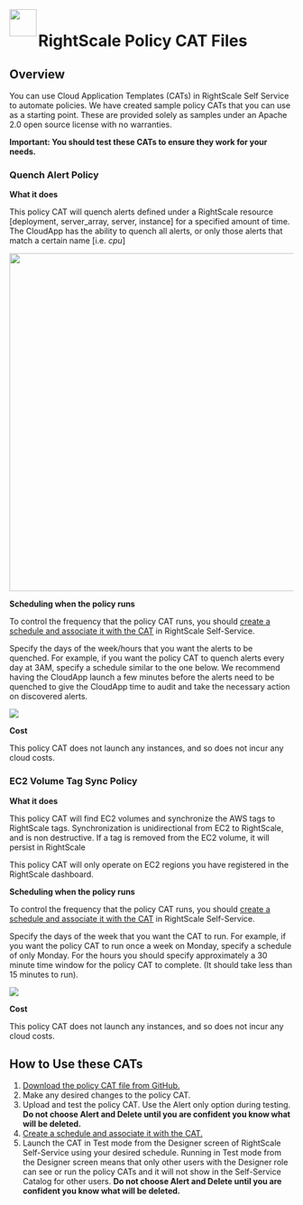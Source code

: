<img src="https://image.freepik.com/free-icon/white-house-building_318-37808.jpg" align="left" height="48" width="48">

# RightScale Policy CAT Files
## Overview

You can use Cloud Application Templates (CATs) in RightScale Self Service to automate policies. We have created sample policy CATs that you can use as a starting point. These are provided solely as samples under an Apache 2.0 open source license with no warranties.

**Important: You should test these CATs to ensure they work for your needs.**













### Quench Alert Policy
**What it does**

This policy CAT will quench alerts defined under a RightScale resource [deployment, server_array, server, instance] for a specified amount of time.  The CloudApp has the ability to quench all alerts, or only those alerts that match a certain name [i.e. *cpu*]

<img src="https://github.com/rs-services/policy-cats/blob/master/readme_images/quench_alerts_launchCloudApp.png" width="600">

**Scheduling when the policy runs**

To control the frequency that the policy CAT runs, you should [create a schedule and associate it with the CAT](http://docs.rightscale.com/ss/guides/ss_creating_schedules.html) in RightScale Self-Service.

Specify the days of the week/hours that you want the alerts to be quenched. For example, if you want the policy CAT to quench alerts every day at 3AM, specify a schedule similar to the one below. We recommend having the CloudApp launch a few minutes before the alerts need to be quenched to give the CloudApp time to audit and take the necessary action on discovered alerts.

<img src="https://github.com/rs-services/policy-cats/blob/master/readme_images/quench_alerts_createSchedule.png">

**Cost**

This policy CAT does not launch any instances, and so does not incur any cloud costs.






### EC2 Volume Tag Sync Policy
**What it does**

This policy CAT will find EC2 volumes and synchronize the AWS tags to RightScale tags. Synchronization is unidirectional from EC2 to RightScale, and is non destructive. If a tag is removed from the EC2 volume, it will persist in RightScale

This policy CAT will only operate on EC2 regions you have registered in the RightScale dashboard.

**Scheduling when the policy runs**

To control the frequency that the policy CAT runs, you should [create a schedule and associate it with the CAT](http://docs.rightscale.com/ss/guides/ss_creating_schedules.html) in RightScale Self-Service.

Specify the days of the week that you want the CAT to run. For example, if you want the policy CAT to run once a week on Monday, specify a schedule of only Monday. For the hours you should specify approximately a 30 minute time window for the policy CAT to complete. (It should take less than 15 minutes to run).

<img src="https://github.com/rs-services/policy-cats/blob/master/readme_images/create_a_new_schedule.png">

**Cost**

This policy CAT does not launch any instances, and so does not incur any cloud costs.






## How to Use these CATs

1. [Download the policy CAT file from GitHub.](https://github.com/rs-services/policy-cats)
1. Make any desired changes to the policy CAT.
3. Upload and test the policy CAT. Use the Alert only option during testing. **Do not choose Alert and Delete until you are confident you know what will be deleted.**
4. [Create a schedule and associate it with the CAT.](http://docs.rightscale.com/ss/guides/ss_creating_schedules.html)
5. Launch the CAT in Test mode from the Designer screen of RightScale Self-Service using your desired schedule. Running in Test mode from the Designer screen means that only other users with the Designer role can see or run the policy CATs and it will not show in the Self-Service Catalog for other users. **Do not choose Alert and Delete until you are confident you know what will be deleted.**
